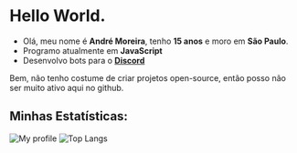 # Hello World.


* Olá, meu nome é **André Moreira**, tenho **15 anos** e moro em **São Paulo**.
* Programo atualmente em **JavaScript**
* Desenvolvo bots para o **[Discord](https://discord.com)**

Bem, não tenho costume de criar projetos open-source, então posso não ser muito ativo aqui no github.

## Minhas Estatísticas:

![My profile](https://github-readme-stats.vercel.app/api?username=eiandremoreira&show_icons=true&theme=radical)
![Top Langs](https://github-readme-stats.vercel.app/api/top-langs/?username=eiandremoreira&layout=compact&theme=radical)
